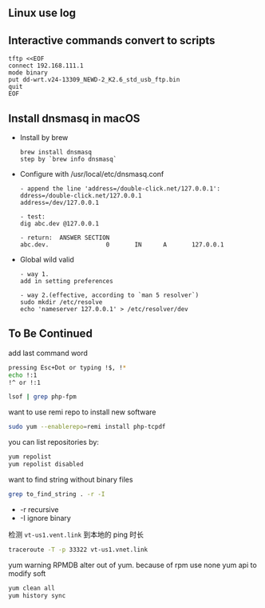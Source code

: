 Linux use log
---

## Interactive commands convert to scripts
```
tftp <<EOF
connect 192.168.111.1
mode binary
put dd-wrt.v24-13309_NEWD-2_K2.6_std_usb_ftp.bin
quit
EOF
```

## Install dnsmasq in macOS
- Install by brew
    ```
    brew install dnsmasq
    step by `brew info dnsmasq`
    ```

- Configure with /usr/local/etc/dnsmasq.conf
    ```
    - append the line 'address=/double-click.net/127.0.0.1':
    ddress=/double-click.net/127.0.0.1
    address=/dev/127.0.0.1

    - test:
    dig abc.dev @127.0.0.1 

    - return:  ANSWER SECTION
    abc.dev.                0       IN      A       127.0.0.1
    ```

- Global wild valid
    ```
    - way 1.
    add in setting preferences

    - way 2.(effective, according to `man 5 resolver`)
    sudo mkdir /etc/resolve
    echo 'nameserver 127.0.0.1' > /etc/resolver/dev
    ```




## To Be Continued

add last command word
```bash
pressing Esc+Dot or typing !$, !*
echo !:1
!^ or !:1
```


```bash
lsof | grep php-fpm
```

want to use remi repo to install new software
```bash
sudo yum --enablerepo=remi install php-tcpdf
```
you can list repositories by:
```bash
yum repolist
yum repolist disabled
```

want to find string without binary files
```bash
grep to_find_string . -r -I
```
- -r recursive
- -I ignore binary

检测 `vt-us1.vent.link` 到本地的 ping 时长
```bash
traceroute -T -p 33322 vt-us1.vnet.link
```

yum warning RPMDB alter out of yum. because of rpm use none yum api to modify soft
```bash
yum clean all
yum history sync
```
